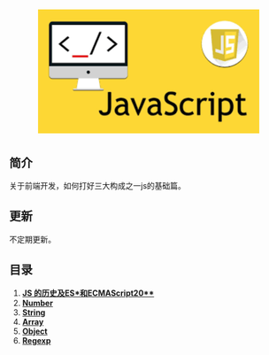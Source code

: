 <h1 align="center">
  <img src="/static/js.png" alt="Javascript" width=400">
</h1>


## 简介

关于前端开发，如何打好三大构成之一js的基础篇。

## 更新

不定期更新。

## 目录

1. **[JS 的历史及ES\*和ECMAScript20\*\*](/web_basic/JS/1_history.md)**
2. **[Number](/web_basic/JS/2_number.md)**
3. **[String](/web_basic/JS/3_string.md)**
4. **[Array](/web_basic/JS/4_array.md)**
5. **[Object](/web_basic/JS/5_object.md)**
6. **[Regexp](/web_basic/JS/6_regexp.md)**

